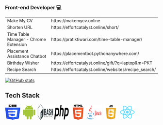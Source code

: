 ### Front-end Developer  :computer:
<table>
  <tr>
    <td>Make My CV</td>
    <td>https://makemycv.online</td>
  </tr>
  <tr>
    <td>Shorten URL</td>
    <td>https://effortcatalyst.online/short/</td>
  </tr>
  <tr>
    <td>Time Table Manager - Chrome Extension</td>
    <td>https://pratiktiwari.com/time-table-manager/</td>
  </tr>
  <tr>
    <td>Placement Assistance Chatbot</td>
    <td>https://placementbot.pythonanywhere.com/</td>
  </tr>
  <tr>
    <td>Birthday Wisher</td>
    <td>https://effortcatalyst.online/gift/?q=laptop&m=PKT</td>
  </tr>
  <tr>
    <td>Recipe Search</td>
    <td>https://effortcatalyst.online/websites/recipe_search/</td>
  </tr>
</table>

[![GitHub stats](https://github-readme-stats.vercel.app/api?username=pratikktiwari)](https://pratiktiwari.com/)
## Tech Stack
<!--Images-->
<img src="https://raw.githubusercontent.com/pratikktiwari/pratikktiwari/main/logos/CSS.svg" width="50px" height="50px"/>
<img src="https://raw.githubusercontent.com/pratikktiwari/pratikktiwari/main/logos/android.png" width="50px" height="50px"/>
<img src="https://raw.githubusercontent.com/pratikktiwari/pratikktiwari/main/logos/bash.png" width="50px" height="50px"/>
<img src="https://raw.githubusercontent.com/pratikktiwari/pratikktiwari/main/logos/php-logo.svg" width="50px" height="50px"/>
<img src="https://raw.githubusercontent.com/pratikktiwari/pratikktiwari/main/logos/html.png" width="50px" height="50px"/>

<img src="https://raw.githubusercontent.com/pratikktiwari/pratikktiwari/main/logos/java.png" width="50px" height="50px"/>
<img src="https://raw.githubusercontent.com/pratikktiwari/pratikktiwari/main/logos/javascript.png" width="50px" height="50px"/>
<img src="https://raw.githubusercontent.com/pratikktiwari/pratikktiwari/main/logos/logo192.png" width="50px" height="50px"/>
<!--
**pratikktiwari/pratikktiwari** is a ✨ _special_ ✨ repository because its `README.md` (this file) appears on your GitHub profile.

Here are some ideas to get you started:

- 🔭 I’m currently working on ...
- 🌱 I’m currently learning ...
- 👯 I’m looking to collaborate on ...
- 🤔 I’m looking for help with ...
- 💬 Ask me about ...
- 📫 How to reach me: ...
- 😄 Pronouns: ...
- ⚡ Fun fact: ...
-->
